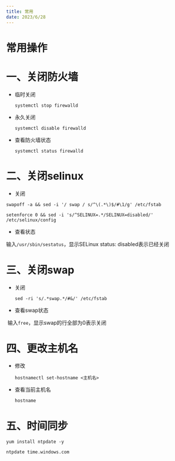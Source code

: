 ```yaml
---
title: 常用
date: 2023/6/28
---
```


# 常用操作

# 一、关闭防火墙

- 临时关闭

  ```
  systemctl stop firewalld
  ```

- 永久关闭

  ```
  systemctl disable firewalld
  ```

- 查看防火墙状态

  ```
  systemctl status firewalld
  ```

# 二、关闭selinux

- 关闭

```
swapoff -a && sed -i '/ swap / s/^\(.*\)$/#\1/g' /etc/fstab

setenforce 0 && sed -i 's/^SELINUX=.*/SELINUX=disabled/' /etc/selinux/config
```

- 查看状态

输入`/usr/sbin/sestatus`，显示SELinux status: disabled表示已经关闭

# 三、关闭swap

- 关闭

  ```
  sed -ri 's/.*swap.*/#&/' /etc/fstab
  ```

- 查看swap状态

​	输入`free`，显示swap的行全部为0表示关闭

# 四、更改主机名

- 修改

  ```
  hostnamectl set-hostname <主机名>
  ```

- 查看当前主机名

  ```
  hostname
  ```

# 五、时间同步

```
yum install ntpdate -y

ntpdate time.windows.com
```

